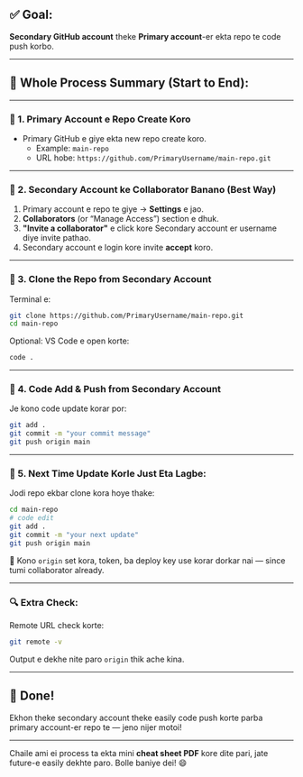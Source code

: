 
## ✅ Goal:  
**Secondary GitHub account** theke **Primary account**-er ekta repo te code push korbo.

---

## 🔁 Whole Process Summary (Start to End):

---

### 🔷 1. Primary Account e Repo Create Koro
- Primary GitHub e giye ekta new repo create koro.
  - Example: `main-repo`
  - URL hobe: `https://github.com/PrimaryUsername/main-repo.git`

---

### 🔷 2. Secondary Account ke Collaborator Banano (Best Way)
1. Primary account e repo te giye → **Settings** e jao.
2. **Collaborators** (or “Manage Access”) section e dhuk.
3. **"Invite a collaborator"** e click kore Secondary account er username diye invite pathao.
4. Secondary account e login kore invite **accept** koro.

---

### 🔷 3. Clone the Repo from Secondary Account
Terminal e:

```bash
git clone https://github.com/PrimaryUsername/main-repo.git
cd main-repo
```

Optional: VS Code e open korte:

```bash
code .
```

---

### 🔷 4. Code Add & Push from Secondary Account
Je kono code update korar por:

```bash
git add .
git commit -m "your commit message"
git push origin main
```

---

### 🔷 5. Next Time Update Korle Just Eta Lagbe:
Jodi repo ekbar clone kora hoye thake:

```bash
cd main-repo
# code edit
git add .
git commit -m "your next update"
git push origin main
```

🚫 Kono `origin` set kora, token, ba deploy key use korar dorkar nai — since tumi collaborator already.

---

### 🔍 Extra Check:
Remote URL check korte:

```bash
git remote -v
```

Output e dekhe nite paro `origin` thik ache kina.

---

## 🏁 Done!

Ekhon theke secondary account theke easily code push korte parba primary account-er repo te — jeno nijer motoi!

---

Chaile ami ei process ta ekta mini **cheat sheet PDF** kore dite pari, jate future-e easily dekhte paro. Bolle baniye dei! 😄
